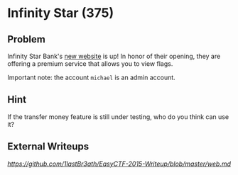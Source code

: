# Infinity Star (375)

## Problem

Infinity Star Bank's [new website](http://web.easyctf.com:10206/) is up! In honor of their opening, they are offering a premium service that allows you to view flags.

Important note: the account `michael` is an admin account.

## Hint

If the transfer money feature is still under testing, who do you think can use it?

## External Writeups

*https://github.com/1lastBr3ath/EasyCTF-2015-Writeup/blob/master/web.md*
